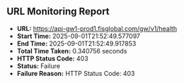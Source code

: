 ## URL Monitoring Report

- **URL:** https://api-gw1-prod1.fisglobal.com/gw/v1/health
- **Start Time:** 2025-09-01T21:52:49.577097
- **End Time:** 2025-09-01T21:52:49.917853
- **Total Time Taken:** 0.340756 seconds
- **HTTP Status Code:** 403
- **Status:** Failure
- **Failure Reason:** HTTP Status Code: 403
